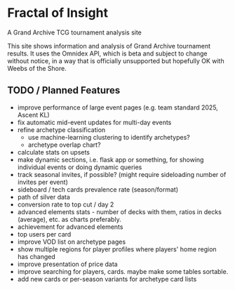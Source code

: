 # Fractal of Insight
A Grand Archive TCG tournament analysis site

This site shows information and analysis of Grand Archive tournament results. It uses the Omnidex API, which is beta and subject to change without notice, in a way that is officially unsupported but hopefully OK with Weebs of the Shore.

## TODO / Planned Features

- improve performance of large event pages (e.g. team standard 2025, Ascent KL)
- fix automatic mid-event updates for multi-day events
- refine archetype classification
    - use machine-learning clustering to identify archetypes?
    - archetype overlap chart?
- calculate stats on upsets
- make dynamic sections, i.e. flask app or something, for showing individual events or doing dynamic queries
- track seasonal invites, if possible? (might require sideloading number of invites per event)
- sideboard / tech cards prevalence rate (season/format)
- path of silver data
- conversion rate to top cut / day 2
- advanced elements stats - number of decks with them, ratios in decks (average), etc. as charts preferably.
- achievement for advanced elements
- top users per card
- improve VOD list on archetype pages
- show multiple regions for player profiles where players' home region has changed
- improve presentation of price data
- improve searching for players, cards. maybe make some tables sortable.
- add new cards or per-season variants for archetype card lists
